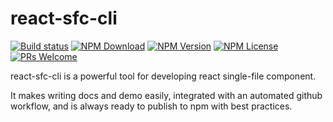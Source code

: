 # react-sfc-cli

[![Build status](https://api.travis-ci.org/LishiJ/react-sfc-cli.svg?branch=master)](https://travis-ci.org/LishiJ/react-sfc-cli)
[![NPM Download](https://badgen.net/npm/dm/react-sfc-cli)](https://www.npmjs.com/package/react-sfc-cli)
[![NPM Version](https://badgen.net/npm/v/react-sfc-cli)](https://www.npmjs.com/package/react-sfc-cli)
[![NPM License](https://badgen.net/npm/license/react-sfc-cli)](https://github.com/LishiJ/react-sfc-cli/blob/master/LICENSE)
[![PRs Welcome](https://img.shields.io/badge/PRs-welcome-brightgreen.svg)](https://github.com/LishiJ/react-sfc-cli/pulls)

react-sfc-cli is a powerful tool for developing react single-file component.

It makes writing docs and demo easily, integrated with an automated github workflow, and is always ready to publish to npm with best practices.